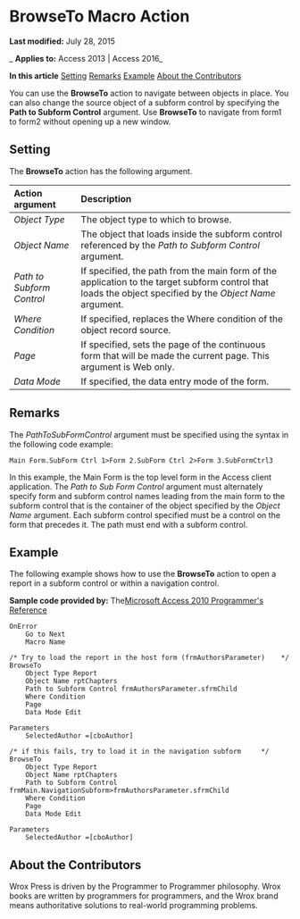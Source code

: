 
# BrowseTo Macro Action

 **Last modified:** July 28, 2015

 _ **Applies to:** Access 2013 | Access 2016_

 **In this article**
[Setting](#sectionSection0)
[Remarks](#sectionSection1)
[Example](#sectionSection2)
[About the Contributors](#AboutContributors)


You can use the  **BrowseTo** action to navigate between objects in place. You can also change the source object of a subform control by specifying the **Path to Subform Control** argument. Use **BrowseTo** to navigate from form1 to form2 without opening up a new window.

## Setting
<a name="sectionSection0"> </a>

The  **BrowseTo** action has the following argument.



|**Action argument**|**Description**|
|:-----|:-----|
| _Object Type_|The object type to which to browse.|
| _Object Name_|The object that loads inside the subform control referenced by the  _Path to Subform Control_ argument.|
| _Path to Subform Control_|If specified, the path from the main form of the application to the target subform control that loads the object specified by the  _Object Name_ argument.|
| _Where Condition_|If specified, replaces the Where condition of the object record source.|
| _Page_|If specified, sets the page of the continuous form that will be made the current page. This argument is Web only.|
| _Data Mode_|If specified, the data entry mode of the form.|

## Remarks
<a name="sectionSection1"> </a>

The  _PathToSubFormControl_ argument must be specified using the syntax in the following code example:


```text
Main Form.SubForm Ctrl 1>Form 2.SubForm Ctrl 2>Form 3.SubFormCtrl3
```

In this example, the Main Form is the top level form in the Access client application. The  _Path to Sub Form Control_ argument must alternately specify form and subform control names leading from the main form to the subform control that is the container of the object specified by the _Object Name_ argument. Each subform control specified must be a control on the form that precedes it. The path must end with a subform control.


## Example
<a name="sectionSection2"> </a>

The following example shows how to use the  **BrowseTo** action to open a report in a subform control or within a navigation control.

 **Sample code provided by:** The[Microsoft Access 2010 Programmer's Reference](http://www.wrox.com/WileyCDA/WroxTitle/Access-2010-Programmer-s-Reference.productCd-0470591668.mdl)




```text
OnError
    Go to Next
    Macro Name

/* Try to load the report in the host form (frmAuthorsParameter)    */
BrowseTo
    Object Type Report
    Object Name rptChapters
    Path to Subform Control frmAuthorsParameter.sfrmChild
    Where Condition
    Page
    Data Mode Edit

Parameters
    SelectedAuthor =[cboAuthor]

/* if this fails, try to load it in the navigation subform     */
BrowseTo
    Object Type Report
    Object Name rptChapters
    Path to Subform Control frmMain.NavigationSubform>frmAuthorsParameter.sfrmChild
    Where Condition
    Page
    Data Mode Edit

Parameters
    SelectedAuthor =[cboAuthor]
```


## About the Contributors
<a name="AboutContributors"> </a>

Wrox Press is driven by the Programmer to Programmer philosophy. Wrox books are written by programmers for programmers, and the Wrox brand means authoritative solutions to real-world programming problems. 


